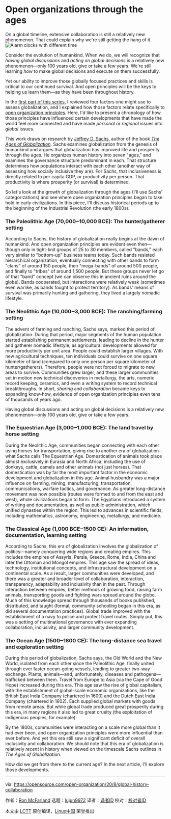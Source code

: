 [#]: collector: (lujun9972)
[#]: translator: ( )
[#]: reviewer: ( )
[#]: publisher: ( )
[#]: url: ( )
[#]: subject: (Open organizations through the ages)
[#]: via: (https://opensource.com/open-organization/20/8/global-history-collaboration)
[#]: author: (Ron McFarland https://opensource.com/users/ron-mcfarland)

Open organizations through the ages
======
On a global timeline, extensive collaboration is still a relatively new
phenomenon. That could explain why we're still getting the hang of it.
![Alarm clocks with different time][1]

Consider the evolution of humankind. When we do, we will recognize that _having global discussions_ and _acting on global decisions_ is a relatively new phenomenon—only 100 years old, give or take a few years. We're still learning _how_ to make global decisions and execute on them successfully.

Yet our ability to improve those globally focused practices and skills is critical to our continued survival. And open principles will be the keys to helping us learn them—as they have been throughout history.

In the [first part of this series][2], I reviewed four factors one might use to assess globalization, and I explained how those factors relate specifically to [open organization principles][3]. Here, I'd like to present a chronology of how those principles have influenced certain developments that have made the world feel more connected and have made _personal_ or _regional_ issues into _global_ issues.

This work draws on research by [Jeffrey D. Sachs][4], author of the book [_The Ages of Globalization_][5]. Sachs examines globalization from the genesis of humankind and argues that globalization has improved life and prosperity through the ages. He organizes human history into seven "ages," and examines the governance structure predominant in each. That structure determines how populations interact with each other (another way of assessing how socially inclusive they are). For Sachs, that inclusiveness is directly related to per capita GDP, or productivity per person. That productivity is where prosperity (or survival) is determined.

So let's look at the growth of globalization through the ages (I'll use Sachs' categorizations) and see where open organization principles began to take hold in early civilizations. In this piece, I'll discuss historical periods up to the beginning of the Industrial Revolution (the early 1800s).

### The Paleolithic Age (70,000‒10,000 BCE): The hunter/gatherer setting

According to Sachs, the history of globalization really begins at the dawn of humankind. And open organization principles are evident even then—though only in tight-knit groups of 25 to 30 members, called "bands," each very similar to "bottom-up" business teams today. Such bands resisted hierarchical organization, eventually connecting with other bands to form "clans" of around 150 people, then "mega-bands" of around 500 people, and finally to "tribes" of around 1,500 people. But these groups never let go of that "band" concept (we can observe this in ancient ruins around the globe). Bands cooperated, but interactions were relatively weak (sometimes even warlike, as bands fought to protect territory). As bands' means of survival was primarily hunting and gathering, they lived a largely nomadic lifestyle.

### The Neolithic Age (10,000‒3,000 BCE): The ranching/farming setting

The advent of farming and ranching, Sachs says, marked this period of globalization. During that period, major segments of the human population started establishing permanent settlements, leading to decline in the hunter and gatherer nomadic lifestyle, as agricultural developments allowed for more productivity per unit area. People could establish larger villages. With new agricultural techniques, ten individuals could survive on one square kilometer of land (compared to only one person per square kilometer of hunter/gatherers). Therefore, people were not forced to migrate to new areas to survive. Communities grew larger, and these larger communities set in motion new technical discoveries in metallurgy, the arts, numeric record keeping, ceramics, and even a writing system to record technical breakthroughs. In short, _sharing_ and _collaboration_ became keys to expanding know-how, evidence of open organization principles even tens of thousands of years ago.

Having global discussions and acting on global decisions is a relatively new phenomenon—only 100 years old, give or take a few years.

### The Equestrian Age (3,000‒1,000 BCE): The land travel by horse setting

During the Neolithic Age, communities began connecting with each other using horses for transportation, giving rise to another era of globalization—what Sachs calls The Equestrian Age. Domestication of animals took place almost exclusively in Eurasia and North Africa, including the use of donkeys, cattle, camels and other animals (not just horses). That domestication was by far the most important factor in the economic development and globalization in this age. Animal husbandry was a major influence on farming, mining, manufacturing, transportation, communications, warfare tactics, and governance. As greater long-distance movement was now possible (routes were formed to and from the east and west), whole civilizations began to form. The Egyptians introduced a system of writing and documentation, as well as public administration, which unified dynasties within the region. This led to advances in scientific fields, including mathematics, astronomy, engineering, metallurgy, and medicine.

### The Classical Age (1,000 BCE‒1500 CE): An information, documentation, learning setting

According to Sachs, this era of globalization involves the globalization of politics—namely conquering wide regions and creating empires. This includes the empires of Assyria, Persia, Greece, Rome, India, China and later the Ottoman and Mongol empires. This age saw the spread of ideas, technology, institutional concepts, and infrastructural development on a continental scale. As a result, larger communities were developed, and there was a greater and broader level of collaboration, interaction, transparency, adaptability and inclusivity than in the past. Through interaction between empires, better methods of growing food, raising farm animals, transporting goods and fighting wars spread around the globe. Much of this knowledge spread through thousands of books published, distributed, and taught (formal, community schooling began in this era, as did several documentation practices). Global trade improved with the establishment of a navy to police and protect travel routes. Simply put, this was a setting of multinational governance with ever expanding collaboration, inclusivity, and larger community development.

### The Ocean Age (1500‒1800 CE): The long-distance sea travel and exploration setting

During this period of globalization, Sachs says, the Old World and the New World, isolated from each other since the Paleolithic Age, finally united through ever faster ocean-going vessels, leading to greater two-way exchange. Plants, animals—and, unfortunately, diseases and pathogens—trafficked between them. Travel from Europe to Asia (via the Cape of Good Hope) increased during this era. This age saw the rise of global capitalism, with the establishment of global-scale economic organizations, like the British East India Company (chartered in 1600) and the Dutch East India Company (chartered in 1602). Each supplied global markets with goods from remote areas. But while global trade produced great prosperity during this era, in many regions it also led to great cruelty (the exploitation of indigenous peoples, for example).

By the 1800s, communities were interacting on a scale more global than it had ever been, and open organization principles were more influential than ever before. And yet this era still saw a significant deficit of overall inclusivity and collaboration. We should note that this era of globalization is relatively _recent_ in history when viewed on the timescale Sachs outlines in _The Ages of Globalization_.

How did we get from there to the current age? In the next article, I'll explore those developments.

--------------------------------------------------------------------------------

via: https://opensource.com/open-organization/20/8/global-history-collaboration

作者：[Ron McFarland][a]
选题：[lujun9972][b]
译者：[译者ID](https://github.com/译者ID)
校对：[校对者ID](https://github.com/校对者ID)

本文由 [LCTT](https://github.com/LCTT/TranslateProject) 原创编译，[Linux中国](https://linux.cn/) 荣誉推出

[a]: https://opensource.com/users/ron-mcfarland
[b]: https://github.com/lujun9972
[1]: https://opensource.com/sites/default/files/styles/image-full-size/public/lead-images/clocks_time.png?itok=_ID09GDk (Alarm clocks with different time)
[2]: https://opensource.com/open-organization/20/7/globalization-history-open
[3]: https://opensource.com/open-organization/resources/open-org-definition
[4]: https://en.wikipedia.org/wiki/Jeffrey_Sachs
[5]: https://cup.columbia.edu/book/the-ages-of-globalization/9780231193740
